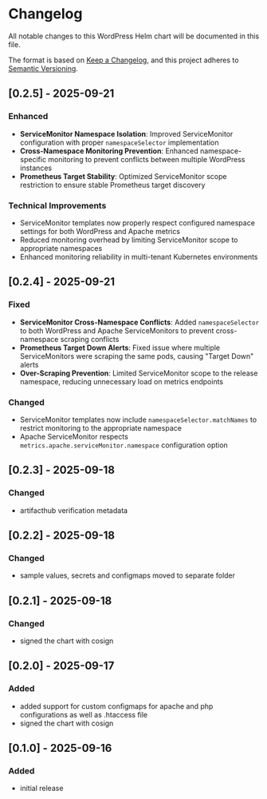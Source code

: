 # Changelog

All notable changes to this WordPress Helm chart will be documented in this file.

The format is based on [Keep a Changelog](https://keepachangelog.com/en/1.0.0/),
and this project adheres to [Semantic Versioning](https://semver.org/spec/v2.0.0.html).

## [0.2.5] - 2025-09-21

### Enhanced
- **ServiceMonitor Namespace Isolation**: Improved ServiceMonitor configuration with proper `namespaceSelector` implementation
- **Cross-Namespace Monitoring Prevention**: Enhanced namespace-specific monitoring to prevent conflicts between multiple WordPress instances
- **Prometheus Target Stability**: Optimized ServiceMonitor scope restriction to ensure stable Prometheus target discovery

### Technical Improvements
- ServiceMonitor templates now properly respect configured namespace settings for both WordPress and Apache metrics
- Reduced monitoring overhead by limiting ServiceMonitor scope to appropriate namespaces
- Enhanced monitoring reliability in multi-tenant Kubernetes environments

## [0.2.4] - 2025-09-21

### Fixed
- **ServiceMonitor Cross-Namespace Conflicts**: Added `namespaceSelector` to both WordPress and Apache ServiceMonitors to prevent cross-namespace scraping conflicts
- **Prometheus Target Down Alerts**: Fixed issue where multiple ServiceMonitors were scraping the same pods, causing "Target Down" alerts
- **Over-Scraping Prevention**: Limited ServiceMonitor scope to the release namespace, reducing unnecessary load on metrics endpoints

### Changed
- ServiceMonitor templates now include `namespaceSelector.matchNames` to restrict monitoring to the appropriate namespace
- Apache ServiceMonitor respects `metrics.apache.serviceMonitor.namespace` configuration option

## [0.2.3] - 2025-09-18

### Changed
- artifacthub verification metadata

## [0.2.2] - 2025-09-18

### Changed
- sample values, secrets and configmaps moved to separate folder

## [0.2.1] - 2025-09-18

### Changed
- signed the chart with cosign

## [0.2.0] - 2025-09-17

### Added
- added support for custom configmaps for apache and php configurations as well as .htaccess file
- signed the chart with cosign

## [0.1.0] - 2025-09-16

### Added
- initial release